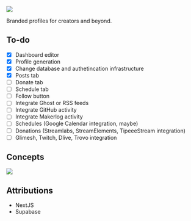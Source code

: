 ![](https://i.imgur.com/Q7MsIFB.png)

Branded profiles for creators and beyond.	

## To-do	

- [x] Dashboard editor	
- [x] Profile generation	
- [x] Change database and authetincation infrastructure	
- [x] Posts tab
- [ ] Donate tab
- [ ] Schedule tab
- [ ] Follow button
- [ ] Integrate Ghost or RSS feeds	
- [ ] Integrate GitHub activity	
- [ ] Integrate Makerlog activity	
- [ ] Schedules (Google Calendar integration, maybe)	
- [ ] Donations (Streamlabs, StreamElements, TipeeeStream integration)	
- [ ] Glimesh, Twitch, Dlive, Trovo integration	

## Concepts	
![](https://libby.gg/libby-profile-page.png)	

## Attributions	
- NextJS	
- Supabase
